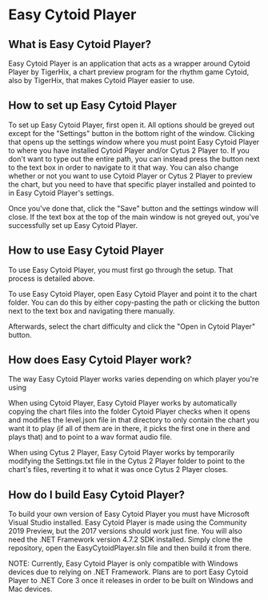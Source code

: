 # Easy Cytoid Player

## What is Easy Cytoid Player?
Easy Cytoid Player is an application that acts as a wrapper around Cytoid Player by TigerHix, a chart preview program for the rhythm game Cytoid, also by TigerHix, that makes Cytoid Player easier to use.

## How to set up Easy Cytoid Player
To set up Easy Cytoid Player, first open it. All options should be greyed out except for the "Settings" button in the bottom right of the window. Clicking that opens up the settings window where you must point Easy Cytoid Player to where you have installed Cytoid Player and/or Cytus 2 Player to. If you don't want to type out the entire path, you can instead press the button next to the text box in order to navigate to it that way. You can also change whether or not you want to use Cytoid Player or Cytus 2 Player to preview the chart, but you need to have that specific player installed and pointed to in Easy Cytoid Player's settings.

Once you've done that, click the "Save" button and the settings window will close. If the text box at the top of the main window is not greyed out, you've successfully set up Easy Cytoid Player.

## How to use Easy Cytoid Player
To use Easy Cytoid Player, you must first go through the setup. That process is detailed above.

To use Easy Cytoid Player, open Easy Cytoid Player and point it to the chart folder. You can do this by either copy-pasting the path or clicking the button next to the text box and navigating there manually.

Afterwards, select the chart difficulty and click the "Open in Cytoid Player" button.

## How does Easy Cytoid Player work?
The way Easy Cytoid Player works varies depending on which player you're using

When using Cytoid Player, Easy Cytoid Player works by automatically copying the chart files into the folder Cytoid Player checks when it opens and modifies the level.json file in that directory to only contain the chart you want it to play (if all of them are in there, it picks the first one in there and plays that) and to point to a wav format audio file.

When using Cytus 2 Player, Easy Cytoid Player works by temporarily modifying the Settings.txt file in the Cytus 2 Player folder to point to the chart's files, reverting it to what it was once Cytus 2 Player closes.

## How do I build Easy Cytoid Player?
To build your own version of Easy Cytoid Player you must have Microsoft Visual Studio installed. Easy Cytoid Player is made using the Community 2019 Preview, but the 2017 versions should work just fine. You will also need the .NET Framework version 4.7.2 SDK installed. Simply clone the repository, open the EasyCytoidPlayer.sln file and then build it from there.

NOTE: Currently, Easy Cytoid Player is only compatible with Windows devices due to relying on .NET Framework. Plans are to port Easy Cytoid Player to .NET Core 3 once it releases in order to be built on Windows and Mac devices.